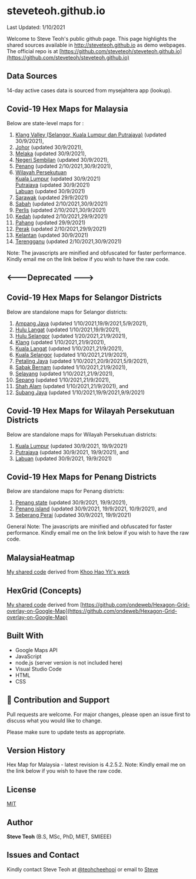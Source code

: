 ﻿# steveteoh.github.io
Last Updated: 1/10/2021

Welcome to Steve Teoh's public github page. This page highlights the shared sources available in http://steveteoh.github.io as demo webpages.
The official repo is at [https://github.com/steveteoh/steveteoh.github.io](https://github.com/steveteoh/steveteoh.github.io)

## Data Sources
14-day active cases data is sourced from mysejahtera app (lookup).

## Covid-19 Hex Maps for Malaysia
Below are state-level maps for : <br>
1. [Klang Valley (Selangor, Kuala Lumpur dan Putrajaya)](http://steveteoh.github.io/KlangValley/) (updated 30/9/2021), <br>
2. [Johor](http://steveteoh.github.io/Johor/) (updated 30/9/2021), <br>
3. [Melaka](http://steveteoh.github.io/Melaka/) (updated 30/9/2021), <br>
4. [Negeri Sembilan](http://steveteoh.github.io/NegeriSembilan/) (updated 30/9/2021), <br>
5. [Penang](http://steveteoh.github.io/Penang/) (updated 2/10/2021,30/9/2021), <br>
6. [Wilayah Persekutuan](http://steveteoh.github.io/Wilayah/) <br>
   [Kuala Lumpur](http://steveteoh.github.io/KualaLumpur/) (updated 30/9/2021) <br>
   [Putrajaya](http://steveteoh.github.io/Putrajaya/) (updated 30/9/2021) <br>
   [Labuan](http://steveteoh.github.io/Labuan/) (updated 30/9/2021) <br>
7. [Sarawak](http://steveteoh.github.io/Sarawak/) (updated 29/9/2021) <br>
8. [Sabah](http://steveteoh.github.io/Sabah/) (updated 2/10/2021,30/9/2021) <br>
9. [Perlis](https://steveteoh.github.io/Perlis/) (updated 2/10/2021,30/9/2021) <br>
10. [Kedah](https://steveteoh.github.io/Kedah/) (updated 2/10/2021,29/9/2021) <br>
11. [Pahang](https://steveteoh.github.io/Pahang/) (updated 29/9/2021) <br>
12. [Perak](https://steveteoh.github.io/Perak/) (updated 2/10/2021,29/9/2021) <br>
13. [Kelantan](https://steveteoh.github.io/Kelantan/) (updated 30/9/2021) <br>
14. [Terengganu](https://steveteoh.github.io/Terengganu/) (updated 2/10/2021,30/9/2021) <br>

Note: The javascripts are minified and obfuscated for faster performance. Kindly email me on the link below if you wish to have the raw code. 

## <---Deprecated --->
## Covid-19 Hex Maps for Selangor Districts
Below are standalone maps for Selangor districts: <br>
1. [Ampang Jaya](http://steveteoh.github.io/AmpangJaya/) (updated 1/10/2021,19/9/2021,5/9/2021), <br>
2. [Hulu Langat](http://steveteoh.github.io/HuluLangat/) (updated 1/10/2021,19/9/2021), <br>
3. [Hulu Selangor](http://steveteoh.github.io/HuluSelangor/) (updated 1/20/2021,21/9/2021), <br>
4. [Klang](http://steveteoh.github.io/Klang/) (updated 1/10/2021,21/9/2021), <br>
5. [Kuala Langat](http://steveteoh.github.io/KualaLangat/) (updated 1/10/2021,21/9/2021), <br>
6. [Kuala Selangor](http://steveteoh.github.io/KualaSelangor/) (updated 1/10/2021,21/9/2021), <br>
7. [Petaling Jaya](http://steveteoh.github.io/PetalingJaya/) (updated 1/10/2021,20/9/2021,5/9/2021), <br>
8. [Sabak Bernam](http://steveteoh.github.io/SabakBernam) (updated 1/10/2021,21/9/2021), <br>
9. [Selayang](http://steveteoh.github.io/Selayang/) (updated 1/10/2021,21/9/2021), <br>
10. [Sepang](http://steveteoh.github.io/Sepang/) (updated 1/10/2021,21/9/2021), <br>
11. [Shah Alam](http://steveteoh.github.io/ShahAlam/) (updated 1/10/2021,21/9/2021), and  <br>
12. [Subang Jaya](http://steveteoh.github.io/SubangJaya/) (updated 1/10/2021,19/9/2021,9/9/2021)<br>

## Covid-19 Hex Maps for Wilayah Persekutuan Districts
Below are standalone maps for Wilayah Persekutuan districts: <br>
1. [Kuala Lumpur](http://steveteoh.github.io/KualaLumpur) (updated 30/9/2021, 19/9/2021)<br>
2. [Putrajaya](http://steveteoh.github.io/Putrajaya) (updated 30/9/2021, 19/9/2021), and<br>
3. [Labuan](http://steveteoh.github.io/Labuan) (updated 30/9/2021, 19/9/2021)<br>

## Covid-19 Hex Maps for Penang Districts
Below are standalone maps for Penang districts: <br>
1. [Penang state](http://steveteoh.github.io/Penang/index.html) (updated 30/9/2021, 19/9/2021),  <br>
2. [Penang island](http://steveteoh.github.io/Penang/island.html) (updated 30/9/2021, 19/9/2021, 10/9/2021), and  <br>
3. [Seberang Perai](http://steveteoh.github.io/Penang/perai.html) (updated 30/9/2021, 19/9/2021) <br>

General Note: The javascripts are minified and obfuscated for faster performance. Kindly email me on the link below if you wish to have the raw code. 

## MalaysiaHeatmap
[My shared code](http://steveteoh.github.io/MalaysiaHeatMap) derived from [Khoo Hao Yit's work](https://github.com/KhooHaoYit/KhooHaoYit.github.io/tree/main/Covid19%20Malaysia%20Heatmap)

## HexGrid (Concepts)
[My shared code](http://steveteoh.github.io/HexGrid) derived from [https://github.com/ondeweb/Hexagon-Grid-overlay-on-Google-Map](https://github.com/ondeweb/Hexagon-Grid-overlay-on-Google-Map) 

## Built With

- Google Maps API
- JavaScript
- node.js (server version is not included here)
- Visual Studio Code
- HTML
- CSS

## 🤝 Contribution and Support
Pull requests are welcome. For major changes, please open an issue first to discuss what you would like to change.

Please make sure to update tests as appropriate.

## Version History
Hex Map for Malaysia - latest revision is 4.2.5.2.
Note: Kindly email me on the link below if you wish to have the raw code. 

## License
[MIT](https://steveteoh.github.io/LICENSE)

## Author
**Steve Teoh** (B.S, MSc, PhD, MIET, SMIEEE)

## Issues and Contact
Kindly contact Steve Teoh at [@teohcheehooi](https://twitter.com/teohcheehooi) or email to [Steve](mailto:chteoh@1utar.my?subject=Map "Map")
